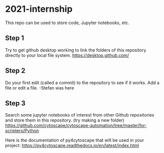 # 2021-internship

This repo can be used to store code, Jupyter notebooks, etc. 



## Step 1
Try to get github desktop working to link the folders of this repository directly to your local file system. 
https://desktop.github.com/

## Step 2
Do your first edit (called a commit) to the repository to see if it works. Add a file or edit a file. -Stefan was here

## Step 3
Search some jupyter notebooks of interest from other Github repositories and store them in this repository. (try making a new folder)
https://github.com/cytoscape/cytoscape-automation/tree/master/for-scripters/Python


Here is the documentation of py4cytoscape that will be used in your project: https://py4cytoscape.readthedocs.io/en/latest/index.html
